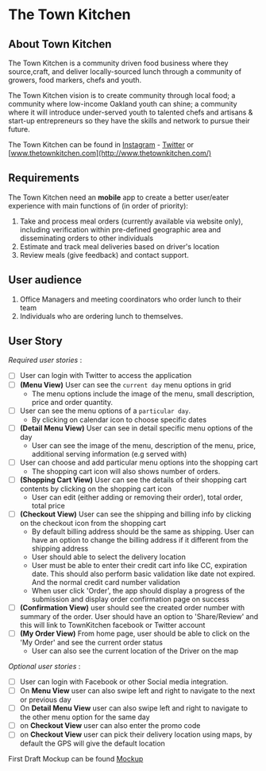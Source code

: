 # The Town Kitchen #

## About Town Kitchen ##
The Town Kitchen is a community driven food business where they source,craft, 
and deliver locally-sourced lunch through a community of growers, food markers,
chefs and youth. 

The Town Kitchen vision is to create community through local food; a community
where low-income Oakland youth can shine; a community where it will introduce
under-served youth to talented chefs and artisans & start-up entrepreneurs so 
they have the skills and network to pursue their future. 

The Town Kitchen can be found in [Instagram](http://instagram.com/thetownkitchen) - [Twitter](https://twitter.com/TheTownKitchen)
or [www.thetownkitchen.com](http://www.thetownkitchen.com/)

## Requirements ##
The Town Kitchen need an __mobile__ app to create a better user/eater experience
with main functions of (in order of priority):

1. Take and process meal orders (currently available via website only), including
verification within pre-defined geographic area and disseminating orders to other
individuals
2. Estimate and track meal deliveries based on driver's location
3. Review meals (give feedback) and contact support.

## User audience ##
1. Office Managers and meeting coordinators who order lunch to their team
2. Individuals who are ordering lunch to themselves.

## User Story ##

_Required user stories_ : 

- [ ] User can login with Twitter to access the application
- [ ] __(Menu View)__ User can see the `current day` menu options in grid 
    - The menu options include the image of the menu, small description, 
        price and order quantity.
- [ ] User can see the menu options of a `particular day`.
    - By clicking on calendar icon to choose specific dates 
- [ ] __(Detail Menu View)__ User can see in detail specific menu options of the day
    - User can see the image of the menu, description of the menu, price, 
        additional serving information (e.g served with)
- [ ] User can choose and add particular menu options into the shopping cart
    - The shopping cart icon will also shows number of orders. 
- [ ] __(Shopping Cart View)__ User can see the details of their shopping cart contents by clicking on the
        shopping cart icon
    - User can edit (either adding or removing their order), total order, 
        total price
- [ ] __(Checkout View)__ User can see the shipping and billing info by clicking on the checkout icon from the shopping cart
    - By default billing address should be the same as shipping. User can have an option to change the billing address if it different from the shipping address
    - User should able to select the delivery location
    - User must be able to enter their credit cart info like CC, expiration date. This should also perform basic validation like date not expired. And the normal credit card number validation
    - When user click 'Order', the app should display a progress of the submission and display order confirmation page on success
- [ ] __(Confirmation View)__ user should see the created order number with summary of the order. User should have an option to 'Share/Review' and this will link to TownKitchen facebook or Twitter account
- [ ] __(My Order View)__ From home page, user should be able to click on the 'My Order' and see the current order status 
    - User can also see the current location of the Driver on the map


_Optional user stories_ : 

- [ ] User can login with Facebook or other Social media integration.
- [ ] On __Menu View__ user can also swipe left and right to navigate to the next
        or previous day
- [ ] On __Detail Menu View__ user can also swipe left and right to navigate to
        the other menu option for the same day
- [ ] on __Checkout View__ user can also enter the promo code
- [ ] on __Checkout View__ user can pick their delivery location using maps, by default the GPS will give the
        default location

First Draft Mockup can be found [Mockup](docs/TownKitchenApp.pdf)